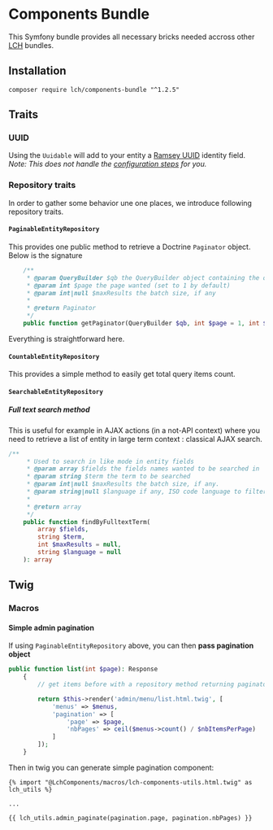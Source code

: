 # Components Bundle

This Symfony bundle provides all necessary bricks needed accross other 
[LCH](http://compagnie-hyperactive.com) bundles.

## Installation

`composer require lch/components-bundle "^1.2.5"`

## Traits

### UUID
Using the `Uuidable` will add to your entity a [Ramsey UUID](https://github.com/ramsey/uuid-doctrine) identity field.
_Note: This does not handle the [configuration steps](https://github.com/ramsey/uuid-doctrine#configuration) for you._

### Repository traits

In order to gather some behavior une one places, we introduce following repository traits.

####  `PaginableEntityRepository`

This provides one public method to retrieve a Doctrine `Paginator` object. Below is the signature

```php
    /**
     * @param QueryBuilder $qb the QueryBuilder object containing the query description
     * @param int $page the page wanted (set to 1 by default)
     * @param int|null $maxResults the batch size, if any
     *
     * @return Paginator
     */
    public function getPaginator(QueryBuilder $qb, int $page = 1, int $maxResults = null)
```

Everything is straightforward here.

#### `CountableEntityRepository`

This provides a simple method to easily get total query items count.

#### `SearchableEntityRepository`
 
##### Full text search method

This is useful for example in AJAX actions (in a not-API context) where you need to retrieve a
list of entity in large term context : classical AJAX search.

```php
/**
     * Used to search in like mode in entity fields
     * @param array $fields the fields names wanted to be searched in
     * @param string $term the term to be searched
     * @param int|null $maxResults the batch size, if any.
     * @param string|null $language if any, ISO code language to filter items on
     *
     * @return array
     */
    public function findByFulltextTerm(
        array $fields,
        string $term,
        int $maxResults = null,
        string $language = null
    ): array

```

## Twig

### Macros

#### Simple admin pagination

If using `PaginableEntityRepository` above, you can then __pass pagination object__

```php
public function list(int $page): Response
    {
        // get items before with a repository method returning paginator

        return $this->render('admin/menu/list.html.twig', [
            'menus' => $menus,
            'pagination' => [
                'page' => $page,
                'nbPages' => ceil($menus->count() / $nbItemsPerPage)
            ]
        ]);
    }
```

Then in twig you can generate simple pagination component:

```twig
{% import "@LchComponents/macros/lch-components-utils.html.twig" as lch_utils %}

...

{{ lch_utils.admin_paginate(pagination.page, pagination.nbPages) }}

```